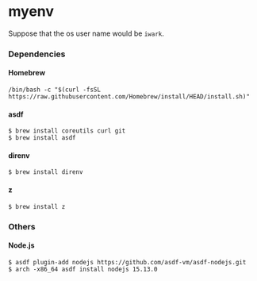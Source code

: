 myenv
===

Suppose that the os user name would be `iwark`.

### Dependencies

#### Homebrew

```
/bin/bash -c "$(curl -fsSL https://raw.githubusercontent.com/Homebrew/install/HEAD/install.sh)"
```

#### asdf

```
$ brew install coreutils curl git 
$ brew install asdf
```

#### direnv

```
$ brew install direnv
```

#### z

```
$ brew install z
```

### Others

#### Node.js
 
```
$ asdf plugin-add nodejs https://github.com/asdf-vm/asdf-nodejs.git
$ arch -x86_64 asdf install nodejs 15.13.0
```
